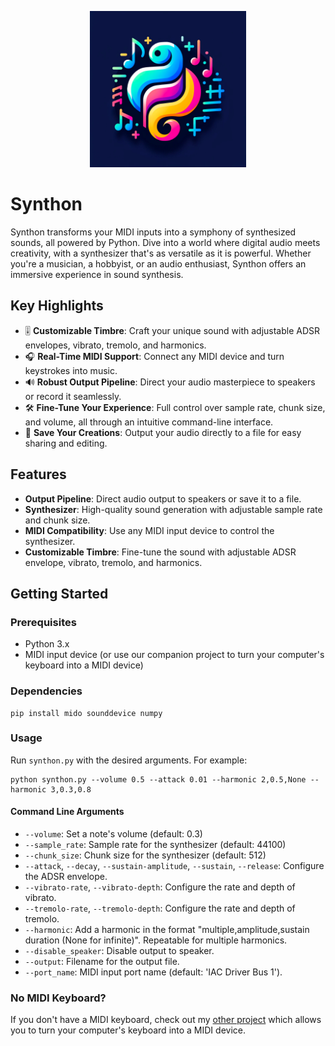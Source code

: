 <p align="center">
    <img src="logo.png" alt="drawing" width="250" />
</p>

# Synthon
Synthon transforms your MIDI inputs into a symphony of synthesized sounds, all powered by Python. Dive into a world where digital audio meets creativity, with a synthesizer that's as versatile as it is powerful. Whether you're a musician, a hobbyist, or an audio enthusiast, Synthon offers an immersive experience in sound synthesis.

## Key Highlights
- 🎚️ **Customizable Timbre**: Craft your unique sound with adjustable ADSR envelopes, vibrato, tremolo, and harmonics.
- 🎧 **Real-Time MIDI Support**: Connect any MIDI device and turn keystrokes into music.
- 🔊 **Robust Output Pipeline**: Direct your audio masterpiece to speakers or record it seamlessly.
- 🛠️ **Fine-Tune Your Experience**: Full control over sample rate, chunk size, and volume, all through an intuitive command-line interface.
- 📁 **Save Your Creations**: Output your audio directly to a file for easy sharing and editing.

## Features

- **Output Pipeline**: Direct audio output to speakers or save it to a file.
- **Synthesizer**: High-quality sound generation with adjustable sample rate and chunk size.
- **MIDI Compatibility**: Use any MIDI input device to control the synthesizer.
- **Customizable Timbre**: Fine-tune the sound with adjustable ADSR envelope, vibrato, tremolo, and harmonics.

## Getting Started

### Prerequisites

- Python 3.x
- MIDI input device (or use our companion project to turn your computer's keyboard into a MIDI device)

### Dependencies

```
pip install mido sounddevice numpy
```


### Usage

Run `synthon.py` with the desired arguments. For example:

```
python synthon.py --volume 0.5 --attack 0.01 --harmonic 2,0.5,None --harmonic 3,0.3,0.8
```

#### Command Line Arguments

- `--volume`: Set a note's volume (default: 0.3)
- `--sample_rate`: Sample rate for the synthesizer (default: 44100)
- `--chunk_size`: Chunk size for the synthesizer (default: 512)
- `--attack`, `--decay`, `--sustain-amplitude`, `--sustain`, `--release`: Configure the ADSR envelope.
- `--vibrato-rate`, `--vibrato-depth`: Configure the rate and depth of vibrato.
- `--tremolo-rate`, `--tremolo-depth`: Configure the rate and depth of tremolo.
- `--harmonic`: Add a harmonic in the format "multiple,amplitude,sustain duration (None for infinite)". Repeatable for multiple harmonics.
- `--disable_speaker`: Disable output to speaker.
- `--output`: Filename for the output file.
- `--port_name`: MIDI input port name (default: 'IAC Driver Bus 1').


### No MIDI Keyboard?

If you don't have a MIDI keyboard, check out my [other project](https://github.com/jofoks/Virtual-MIDI-Keyboard) which allows you to turn your computer's keyboard into a MIDI device.
